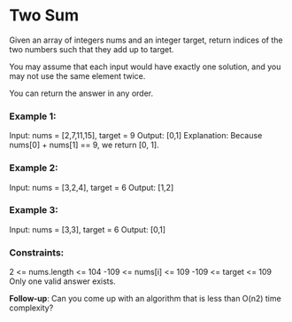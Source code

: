 # Two Sum
Given an array of integers nums and an integer target, return indices of the two numbers such that they add up to target.

You may assume that each input would have exactly one solution, and you may not use the same element twice.

You can return the answer in any order.
### Example 1:

Input: nums = [2,7,11,15], target = 9
Output: [0,1]
Explanation: Because nums[0] + nums[1] == 9, we return [0, 1].
### Example 2:

Input: nums = [3,2,4], target = 6
Output: [1,2]
### Example 3:

Input: nums = [3,3], target = 6
Output: [0,1]
 

### Constraints:

2 <= nums.length <= 104
-109 <= nums[i] <= 109
-109 <= target <= 109
Only one valid answer exists.
 
**Follow-up**: Can you come up with an algorithm that is less than O(n2) time complexity?